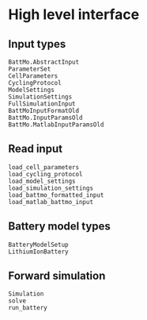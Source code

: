 # High level interface


## Input types

```@docs
BattMo.AbstractInput
ParameterSet
CellParameters
CyclingProtocol
ModelSettings
SimulationSettings
FullSimulationInput
BattMoInputFormatOld
BattMo.InputParamsOld
BattMo.MatlabInputParamsOld
```

## Read input

```@docs
load_cell_parameters
load_cycling_protocol
load_model_settings
load_simulation_settings
load_battmo_formatted_input
load_matlab_battmo_input
```

## Battery model types

```@docs
BatteryModelSetup
LithiumIonBattery
```

## Forward simulation

```@docs
Simulation
solve
run_battery
```
